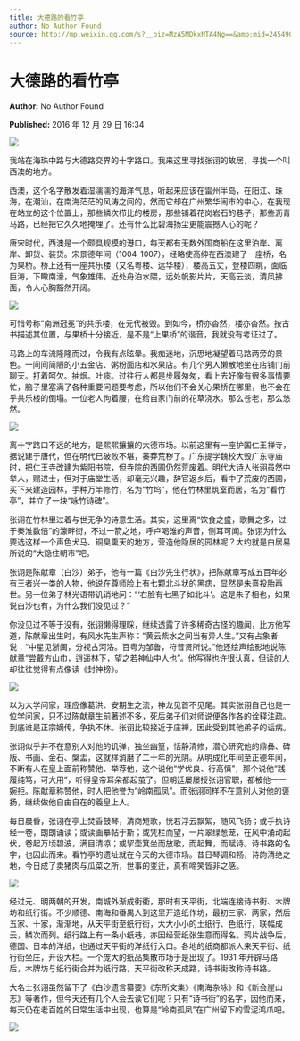 ```yaml
---
title: 大德路的看竹亭
author: No Author Found
source: http://mp.weixin.qq.com/s?__biz=MzA5MDkxNTA4Ng==&amp;mid=2454905077&amp;idx=1&amp;sn=77d1c8f0dab9514508fc3f0c8143d18f&amp;chksm=87a22894b0d5a18272c204d571d70d026ca800b56261b4ffccd389b5af163d697b59817d913c#rd
---
```


# 大德路的看竹亭

**Author:** No Author Found

**Published:** 2016 年 12 月 29 日 16:34

![](http://mmbiz.qpic.cn/mmbiz_jpg/PJWG74pLsMY6VjSs8icl92DouG8adAGS0ibIkmicA6dYrXchQel1ic3LTtD572I9r9sbW2tOnBvpibgicAXRcdc4p5aA/0?wx_fmt=jpeg)

我站在海珠中路与大德路交界的十字路口。我来这里寻找张诩的故居，寻找一个叫西澳的地方。

西澳，这个名字散发着湿濡濡的海洋气息，听起来应该在雷州半岛，在阳江、珠海，在潮汕，在南海茫茫的风涛之间的，然而它却在广州繁华闹市的中心，在我现在站立的这个位置上，那些鳞次栉比的楼房，那些铺着花岗岩石的巷子，那些沥青马路，已经把它久久地掩埋了。还有什么比碧海扬尘更能震撼人心的呢？

唐宋时代，西澳是一个颇具规模的港口，每天都有无数外国商船在这里泊岸、离岸、卸货、装货。宋景德年间（1004-1007），经略使高绅在西澳建了一座桥，名为果桥。桥上还有一座共乐楼（又名粤楼、远华楼），楼高五丈，登楼四眺，面临巨海，下瞰南濠，气象雄伟。近处舟泊水隈，远处帆影片片，天高云淡，清风拂面，令人心胸豁然开阔。

![](http://mmbiz.qpic.cn/mmbiz_jpg/PJWG74pLsMbUicibdRnVlxnG5cnRnFHhgBR1Tvl9lko6ApVwxqzI2pTesBYpjI4uqicw2AdkibF3AUwopRLs2v43JQ/0?wx_fmt=jpeg)

可惜号称“南洲冠冕”的共乐楼，在元代被毁。到如今，桥亦杳然，楼亦杳然。按古书描述其位置，与果桥十分接近，是不是“上果桥”的谐音，我就没有考证过了。

马路上的车流隆隆而过，令我有点眩晕。我痴迷地，沉思地凝望着马路两旁的景色。一间间简陋的小五金店、粥粉面店和水果店。有几个男人懒散地坐在店铺门前聊天。打着呵欠。抽烟。吐痰。过往行人都是步履匆匆，看上去好像有很多事情要忙，脑子里塞满了各种重要问题要考虑，所以他们不会关心果桥在哪里，也不会在乎共乐楼的倒塌。一位老人佝着腰，在给自家门前的花草浇水。那么苍老，那么悠然。

![](http://mmbiz.qpic.cn/mmbiz_jpg/PJWG74pLsMbUicibdRnVlxnG5cnRnFHhgB70BE534WmqmItExCBSGtEMiaEIMicKqcPMTG9zHzqoxYABBmYebek0UA/0?wx_fmt=jpeg)

离十字路口不远的地方，是熙熙攘攘的大德市场。以前这里有一座护国仁王禅寺，据说建于唐代，但在明代已破败不堪，蓁莽荒秽了。广东提学魏校大毁广东寺庙时，把仁王寺改建为紫阳书院，但寺院的西圃仍然荒废着。明代大诗人张诩虽然中举人，赐进士，但对于庙堂生活，却毫无兴趣，辞官返乡后，看中了荒废的西圃，买下来建造园林，手种万竿修竹，名为“竹坞”，他在竹林里筑室而居，名为“看竹亭”，并立了一块“咏竹诗碑”。

张诩在竹林里过着与世无争的诗意生活。其实，这里离“饮食之盛，歌舞之多，过于秦淮数倍”的濠畔街，不过一箭之地，呼卢喝雉的声音，侧耳可闻。张诩为什么要选这样一个声色犬马、铜臭熏天的地方，营造他隐居的园林呢？大约就是白居易所说的“大隐住朝市”吧。

张诩是陈献章（白沙）弟子，他有一篇《白沙先生行状》，把陈献章写成五百年必有王者兴一类的人物，他说在尊师脸上有七颗北斗状的黑痣，显然是朱熹投胎再世。另一位弟子林光语带讥诮地问：“‘右脸有七黑子如北斗’。这是朱子相也，如果说白沙也有，为什么我们没见过？”

你没见过不等于没有，张诩懒得理睬，继续透露了许多稀奇古怪的趣闻，比方他写道，陈献章出生时，有风水先生声称：“黄云紫水之间当有异人生。”又有占象者说：“中星见浙闽，分视古河洛。百粤为邹鲁，符昔贤所说。”他还绘声绘影地说陈献章“尝戴方山巾，逍遥林下，望之若神仙中人也”。他写得也许很认真，但读的人却往往觉得有点像读《封神榜》。

![](http://mmbiz.qpic.cn/mmbiz_jpg/PJWG74pLsMbUicibdRnVlxnG5cnRnFHhgBKpf0hovr09K4hAugh62533nuKn622BeKYqSkYUg22uD55BbW4qibupw/0?wx_fmt=jpeg)

以为大学问家，理应像葛洪、安期生之流，神龙见首不见尾。其实张诩自己也是一位学问家，只不过陈献章生前著述不多，死后弟子们对师说便各作各的诠释注疏。到底谁是正宗嫡传，争执不休。张诩比较接近于庄禅，因此受到其他弟子的诟病。

张诩似乎并不在意别人对他的讥弹，独坐幽篁，恬静清修，潜心研究他的鼎彝、碑版、书画、金石、槃盂，这就样消磨了二十年的光阴。从明成化年间至正德年间，不断有人在皇上面前称赞他、举荐他，这个说他“学优良、行高慎”，那个说他“践履纯笃，可大用”，听得皇帝耳朵都起茧了。但朝廷屡屡授张诩官职，都被他一一婉拒。陈献章称赞他，时人把他誉为“岭南孤凤”。而张诩同样不在意别人对他的褒扬，继续做他自由自在的羲皇上人。

每日晨昏，张诩在亭上焚香鼓琴，清商短歌，恍若浮云飘絮，随风飞扬；或手执诗经一卷，朗朗诵读；或读画摹帖于斯；或凭栏而望，一片翠绿葱茏，在风中涌动起伏，卷起万顷碧波，满目清凉；或挈壶箕坐而放歌，而起舞，而赋诗。诗书路的名字，也因此而来。看竹亭的遗址就在今天的大德市场。昔日琴调和畅，诗韵清绝之地，今日成了卖猪肉与瓜菜之所，世事的变迁，真有啼笑皆非之感。

![](http://mmbiz.qpic.cn/mmbiz_jpg/PJWG74pLsMbUicibdRnVlxnG5cnRnFHhgBNjqg4c6lJQGoZyRpuvgynhMjQhAEQRmB4CwPv2xDqwETGgnMUzuyww/0?wx_fmt=jpeg)

经过元、明两朝的开发，南城外渐成街衢，那时有天平街，北端连接诗书街、木牌坊和纸行街。不少顺德、南海和番禺人到这里开造纸作坊，最初三家、两家，然后五家、十家，渐渐地，从天平街至纸行街，大大小小的土纸行、色纸行，联幅成云，鳞次而列。纸行路上有一条小纸巷，亦因经营纸张生意而得名。鸦片战争后，德国、日本的洋纸，也通过天平街的洋纸行入口。各地的纸商都派人来天平街、纸行街坐庄，开设大栏。一个庞大的纸品集散市场于是出现了。1931 年开辟马路后，木牌坊与纸行街合并为纸行路，天平街改称天成路，诗书街改称诗书路。

大名士张诩虽然留下了《白沙遗言纂要》《东所文集》《南海杂咏》和《新会崖山志》等著作，但今天还有几个人会去读它们呢？只有“诗书街”的名字，因他而来，每天仍在老百姓的日常生活中出现，也算是“岭南孤凤”在广州留下的雪泥鸿爪吧。

![](http://mmbiz.qpic.cn/mmbiz_gif/PJWG74pLsMYf2b50xFTbTsibmjv5gNVOx0WJKjAxnCMLPMTc6Ofg5xtQ4IbdOME8K4hNfnWUtQcdJXBQRWvkCwg/0?wx_fmt=gif)
